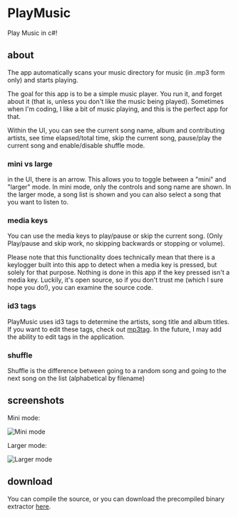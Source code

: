 # PlayMusic
Play Music in c#!

## about
The app automatically scans your music directory for music (in .mp3 form only) and starts playing.

The goal for this app is to be a simple music player. You run it, and forget about it (that is, unless you don't like the music being played). Sometimes when I'm coding, I like a bit of music playing, and this is the perfect app for that.

Within the UI, you can see the current song name, album and contributing artists, see time elapsed/total time, skip the current song, pause/play the current song and enable/disable shuffle mode.

### mini vs large
in the UI, there is an arrow. This allows you to toggle between a "mini" and "larger" mode.
In mini mode, only the controls and song name are shown.
In the larger mode, a song list is shown and you can also select a song that you want to listen to.

### media keys
You can use the media keys to play/pause or skip the current song. (Only Play/pause and skip work, no skipping backwards or stopping or volume).

Please note that this functionality does technically mean that there is a keylogger built into this app to detect when a media key is pressed, but solely for that purpose. Nothing is done in this app if the key pressed isn't a media key. Luckily, it's open source, so if you don't trust me (which I sure hope you do!), you can examine the source code.

### id3 tags
PlayMusic uses id3 tags to determine the artists, song title and album titles. If you want to edit these tags, check out [mp3tag](http://www.mp3tag.de/en/). In the future, I may add the ability to edit tags in the application.

### shuffle
Shuffle is the difference between going to a random song and going to the next song on the list (alphabetical by filename)

## screenshots
Mini mode:

![Mini mode](http://i.imgur.com/n6tYa0f.png)

Larger mode:

![Larger mode](http://i.imgur.com/QirpXuR.png)

## download
You can compile the source, or you can download the precompiled binary extractor [here](https://github.com/ohnx/PlayMusic/releases/download/v2.0a/PlayMusic-Install.exe).
